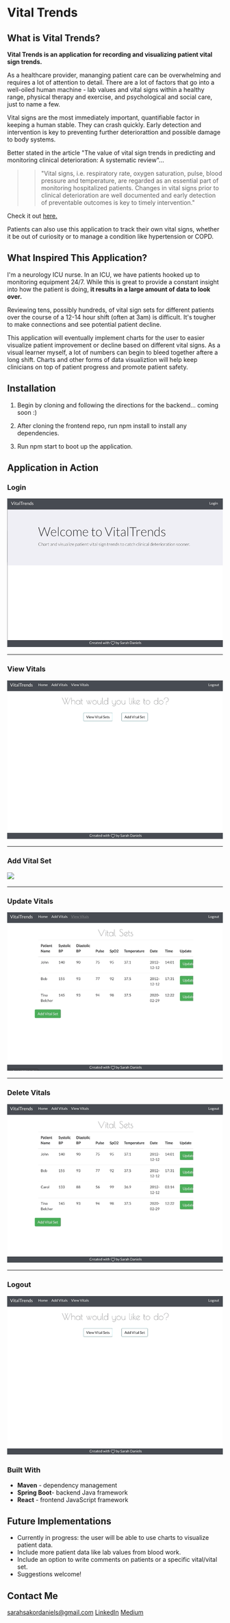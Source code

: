 # Vital Trends



## What is Vital Trends?

**Vital Trends is an application for recording and visualizing patient vital sign trends.**

As a healthcare provider, mananging patient care can be overwhelming and requires a lot of attention to detail. There are a lot of factors that go into a well-oiled human machine - lab values and vital signs within a healthy range, physical therapy and exercise, and psychological and social care, just to name a few. 

Vital signs are the most immediately important, quantifiable factor in keeping a human stable. They can crash quickly. Early detection and intervention is key to preventing further deteriorattion and possible damage to body systems. 

Better stated in the article "The value of vital sign trends in predicting and monitoring clinical deterioration: A systematic review"... 

>> "Vital signs, i.e. respiratory rate, oxygen saturation, pulse, blood pressure and temperature, are regarded as an essential part of monitoring hospitalized patients. Changes in vital signs prior to clinical deterioration are well documented and early detection of preventable outcomes is key to timely intervention."

Check it out [here.](https://www.ncbi.nlm.nih.gov/pmc/articles/PMC6333367/pdf/pone.0210875.pdf)

Patients can also use this application to track their own vital signs, whether it be out of curiosity or to manage a condition like hypertension or COPD.




## What Inspired This Application? 

I'm a neurology ICU nurse. In an ICU, we have patients hooked up to monitoring equipment 24/7. While this is great to provide a constant insight into how the patient is doing, **it results in a large amount of data to look over.**

Reviewing tens, possibly hundreds, of vital sign sets for different patients over the course of a 12-14 hour shift (often at 3am) is difficult. It's tougher to make connections and see potential patient decline.

This application will eventually implement charts for the user to easier visualize patient improvement or decline based on different vital signs. As a visual learner myself, a lot of numbers can begin to bleed together aftere a long shift. Charts and other forms of data visualiztion will help keep clinicians on top of patient progress and promote patient safety.

## Installation 
1. Begin by cloning and following the directions for the backend... coming soon :)

2. After cloning the frontend repo, run npm install to install any dependencies.

3. Run npm start to boot up the application.


## Application in Action 

### Login
![](login.gif)

---

### View Vitals
![](viewvitals.gif)

---

### Add Vital Set
![](addvitalset.gif)

---

### Update Vitals
![](update.gif)

---

### Delete Vitals
![](deleteset.gif)

---

### Logout
![](logout.gif)



### Built With
- **Maven** - dependency management
- **Spring Boot**- backend Java framework
- **React** - frontend JavaScript framework


## Future Implementations
- Currently in progress: the user will be able to use charts to visualize patient data.
- Include more patient data like lab values from blood work. 
- Include an option  to write comments on patients or a specific vital/vital set.
- Suggestions welcome!


## Contact Me
sarahsakordaniels@gmail.com
[LinkedIn](www.linkedin.com/in/sarahsakordaniels)
[Medium](www.medium.com/@sarahsakordaniels)
